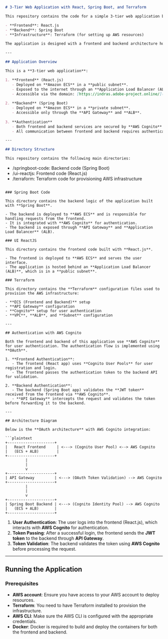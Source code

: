 ```markdown
# 3-Tier Web Application with React, Spring Boot, and Terraform

This repository contains the code for a simple 3-tier web application built using:

- **Frontend**: React.js
- **Backend**: Spring Boot
- **Infrastructure**: Terraform (for setting up AWS resources)

The application is designed with a frontend and backend architecture hosted on AWS, utilizing ECS (Elastic Container Service), ALB (Application Load Balancer), API Gateway, and Cognito for authentication.

---

## Application Overview

This is a **3-tier web application**:

1. **Frontend** (React.js)
   - Deployed on **Amazon ECS** in a **public subnet**.
   - Exposed to the internet through an **Application Load Balancer (ALB)**.
   - Accessible via the domain: [https://indras.adobe-project.online/](https://indras.adobe-project.online/).
   
2. **Backend** (Spring Boot)
   - Deployed on **Amazon ECS** in a **private subnet**.
   - Accessible only through the **API Gateway** and **ALB**.
   
3. **Authentication**
   - Both frontend and backend services are secured by **AWS Cognito** for user authentication.
   - All communication between frontend and backend requires authentication via Cognito's OAuth integration.

---

## Directory Structure

This repository contains the following main directories:

```

* /springboot-code: Backend code (Spring Boot)
* /ui-reactjs: Frontend code (React.js)
* /terraform: Terraform code for provisioning AWS infrastructure

````

### Spring Boot Code

This directory contains the backend logic of the application built with **Spring Boot**.

- The backend is deployed to **AWS ECS** and is responsible for handling requests from the frontend.
- It is integrated with **AWS Cognito** for authentication.
- The backend is exposed through **API Gateway** and **Application Load Balancer** (ALB).

### UI ReactJS

This directory contains the frontend code built with **React.js**.

- The frontend is deployed to **AWS ECS** and serves the user interface.
- The application is hosted behind an **Application Load Balancer (ALB)**, which is in a **public subnet**.

### Terraform

This directory contains the **Terraform** configuration files used to provision the AWS infrastructure:

- **ECS (Frontend and Backend)** setup
- **API Gateway** configuration
- **Cognito** setup for user authentication
- **VPC**, **ALB**, and **Subnet** configuration

---

## Authentication with AWS Cognito

Both the frontend and backend of this application use **AWS Cognito** for user authentication. The authentication flow is implemented using **OAuth**.

1. **Frontend Authentication**:
   - The frontend (React app) uses **Cognito User Pools** for user registration and login.
   - The frontend passes the authentication token to the backend API for validation.

2. **Backend Authentication**:
   - The backend (Spring Boot app) validates the **JWT token** received from the frontend via **AWS Cognito**.
   - **API Gateway** intercepts the request and validates the token before forwarding it to the backend.

---

## Architecture Diagram

Below is the **OAuth architecture** with AWS Cognito integration:

```plaintext
+---------------------+
|   React Frontend     | <---> (Cognito User Pool) <--> AWS Cognito
|   (ECS + ALB)        |  
+---------------------+                                      
         |                                                
         |                                                
         v                                                
+---------------------+                                  
| API Gateway         | <---> (OAuth Token Validation) --> AWS Cognito
+---------------------+                                  
         |                                                
         |                                                
         v                                                
+---------------------+                                  
| Spring Boot Backend | <---> (Cognito Identity Pool) --> AWS Cognito
|   (ECS + ALB)       |
+---------------------+  
````

1. **User Authentication**: The user logs into the frontend (React.js), which interacts with **AWS Cognito** for authentication.
2. **Token Passing**: After a successful login, the frontend sends the **JWT token** to the backend through **API Gateway**.
3. **Token Validation**: The backend validates the token using **AWS Cognito** before processing the request.

---

## Running the Application

### Prerequisites

* **AWS account**: Ensure you have access to your AWS account to deploy resources.
* **Terraform**: You need to have Terraform installed to provision the infrastructure.
* **AWS CLI**: Make sure the AWS CLI is configured with the appropriate credentials.
* **Docker**: Docker is required to build and deploy the containers for both the frontend and backend.

